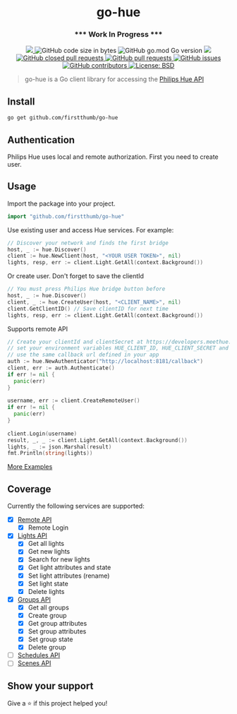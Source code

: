 <h1 align="center">go-hue</h1>
<h3 align="center">*** Work In Progress ***</h3>

<p align="center">
  <a href="https://github.com/firstthumb/go-hue/commits/main">
    <img src="https://img.shields.io/github/last-commit/firstthumb/go-hue.svg" target="_blank" />
  </a>
  <img alt="GitHub code size in bytes" src="https://img.shields.io/github/languages/code-size/firstthumb/go-hue">
  <img alt="GitHub go.mod Go version" src="https://img.shields.io/github/go-mod/go-version/firstthumb/go-hue">
  <a href="http://godoc.org/github.com/firstthumb/go-hue">
    <img src="https://godoc.org/github.com/firstthumb/go-hue?status.svg" target="_blank" />
  </a>
  <a href="https://github.com/firstthumb/go-hue/issues?q=is%3Apr+is%3Aclosed">
    <img alt="GitHub closed pull requests" src="https://img.shields.io/github/issues-pr-closed-raw/firstthumb/go-hue"> 
  </a>
  <a href="https://github.com/firstthumb/go-hue/pulls">
    <img alt="GitHub pull requests" src="https://img.shields.io/github/issues-pr/firstthumb/go-hue">
  </a>
  <a href="https://github.com/firstthumb/go-hue/issues">
    <img alt="GitHub issues" src="https://img.shields.io/github/issues/firstthumb/go-hue">
  </a>
  <a href="https://github.com/firstthumb/go-hue/graphs/contributors">
    <img alt="GitHub contributors" src="https://img.shields.io/github/contributors/firstthumb/go-hue">
  </a>
  <a href="https://github.com/firstthumb/go-hue/blob/main/LICENSE.md">
    <img alt="License: BSD" src="https://img.shields.io/badge/license-MIT-green.svg" target="_blank" />
  </a>
</p>

> go-hue is a Go client library for accessing the [Philips Hue API](https://developers.meethue.com/develop/hue-api/)

## Install

```sh
go get github.com/firstthumb/go-hue
```

## Authentication

Philips Hue uses local and remote authorization. First you need to create user.

## Usage

Import the package into your project.

```Go
import "github.com/firstthumb/go-hue"
```

Use existing user and access Hue services. For example:

```Go
// Discover your network and finds the first bridge
host, _ := hue.Discover()
client := hue.NewClient(host, "<YOUR USER TOKEN>", nil)
lights, resp, err := client.Light.GetAll(context.Background())
```

Or create user. Don't forget to save the clientId 

```Go
// You must press Philips Hue bridge button before
host, _ := hue.Discover()
client, _ := hue.CreateUser(host, "<CLIENT_NAME>", nil)
client.GetClientID() // Save clientID for next time
lights, resp, err := client.Light.GetAll(context.Background())
```

Supports remote API

```Go
// Create your clientId and clientSecret at https://developers.meethue.com/my-apps/
// set your environment variables HUE_CLIENT_ID, HUE_CLIENT_SECRET and HUE_APP_ID
// use the same callback url defined in your app
auth := hue.NewAuthenticator("http://localhost:8181/callback")
client, err := auth.Authenticate()
if err != nil {
  panic(err)
}
	
username, err := client.CreateRemoteUser()
if err != nil {
  panic(err)
}
	
client.Login(username)
result, _, _ := client.Light.GetAll(context.Background())
lights, _ := json.Marshal(result)
fmt.Println(string(lights))
```

[More Examples](https://github.com/firstthumb/go-hue/tree/main/example)

## Coverage

Currently the following services are supported:

- [x] [Remote API](https://developers.meethue.com/develop/hue-api/remote-api-quick-start-guide/)
  - [x] Remote Login
- [x] [Lights API](https://developers.meethue.com/develop/hue-api/lights-api/)
  - [x] Get all lights
  - [x] Get new lights
  - [x] Search for new lights
  - [x] Get light attributes and state
  - [x] Set light attributes (rename)
  - [x] Set light state
  - [x] Delete lights
- [x] [Groups API](https://developers.meethue.com/develop/hue-api/groupds-api/)
  - [x] Get all groups
  - [x] Create group
  - [x] Get group attributes
  - [x] Set group attributes
  - [x] Set group state
  - [x] Delete group
- [ ] [Schedules API](https://developers.meethue.com/develop/hue-api/3-schedules-api/)
- [ ] [Scenes API](https://developers.meethue.com/develop/hue-api/4-scenes/)

## Show your support

Give a ⭐️ if this project helped you!
